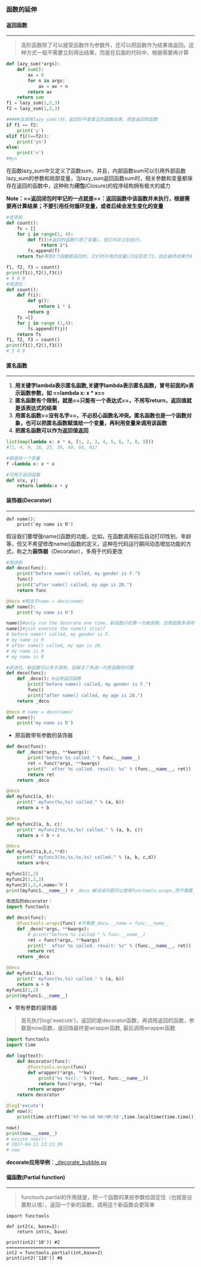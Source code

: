 ### 函数的延伸

#### 返回函数

---

> 高阶函数除了可以接受函数作为参数外，还可以把函数作为结果值返回。这种方式一般不需要立刻得出结果，而是在后面的代码中，根据需要再计算

```python
def lazy_sum(*args):
    def sum():
        ax = 0
        for n in args:
            ax = ax + n
        return ax
    return sum
f1 = lazy_sum(1,2,3)
f2 = lazy_sum(1,2,3)

#####当调用lazy_sum()时，返回的不是真正的函数结果，而是返回的函数
if f1 == f2:
    print('y')
elif f1()==f2():
    print('yn')
else:
    print('n')
##yn

```

 在函数lazy_sum中又定义了函数sum，并且，内部函数sum可以引用外部函数lazy_sum的参数和局部变量，当lazy_sum返回函数sum时，相关参数和变量都保存在返回的函数中，这种称为**闭包**(Closure)的程序结构拥有极大的威力
 
**Note：==返回闭包时牢记的一点就是==：返回函数中该函数并未执行，根据需要再计算结果；不要引用任何循环变量，或者后续会发生变化的变量**
 
```python
#改进前
def count():
    fs = []
    for i in range(1, 4):
        def f():#返回的函数引用了变量i，但它并非立刻执行。
             return i*i
        fs.append(f)
    return fs#等到3个函数都返回时，它们所引用的变量i已经变成了3，因此最终结果为9

f1, f2, f3 = count()
print(f1(),f2(),f3())
# 9 9 9 
#改进后：
def count():
    def f(i):
        def g():
            return i * i
        return g
    fs =[]
    for j in range (1,4):
        fs.append(f(j))
    return fs
f1, f2, f3 = count()
print(f1(),f2(),f3())
# 1 4 9
```

#### 匿名函数

---

1. **用关键字lambda表示匿名函数,关键字lambda表示匿名函数，冒号前面的x表示函数参数，如 ==lambda x: x * x==**
2. **匿名函数有个限制，就是==只能有一个表达式==，不用写return，返回值就是该表达式的结果**
3. **用匿名函数==没有名字==，不必担心函数名冲突。匿名函数也是一个函数对象，也可以把匿名函数赋值给一个变量，再利用变量来调用该函数**
4. **把匿名函数可以作为返回值返回**

```python
list(map(lambda x: x * x, [1, 2, 3, 4, 5, 6, 7, 8, 9]))
#[1, 4, 9, 16, 25, 36, 49, 64, 81]

#赋值给一个变量
f =lambda x: x * x

#可用于返回函数
def s(x, y):
    return lambda:x + y
```

#### 装饰器(Decorator)

---

```
def name():
    print('my name is R')
```

假设我们要增强name()函数的功能，比如，在函数调用前后自动打印性别、年龄等，但又不希望修改name()函数的定义，这种在代码运行期间动态增加功能的方式，称之为**装饰器**（Decorator），多用于代码更改

```python
#改进前
def deco(func):
    print("before name() called, my gender is F.")
    func()
    print("after name() called, my age is 20.")
    return func

@deco #相当于name = deco(name)
def name():
    print('my name is R')

name()#only run the decorate one time，新函数只在第一次被调用，且原函数多调用了一次
name()#just execute the name() itself
# before name() called, my gender is F.
# my name is R
# after name() called, my age is 20.
# my name is R
# my name is R

#改进后，新函数可以多次调用，且解决了多调一次原函数的问题
def deco(func):
    def _deco(): #运用返回函数
        print("before name() called, my gender is F.")
        func()
        print("after name() called, my age is 20.")
    return _deco

@deco # name = deco(name)
def name():
    print('my name is R')
```

- 原函数带有参数的装饰器

```python
def deco(func):
    def _deco(*args, **kwargs):
        print("before %s called." % func.__name__)
        ret = func(*args, **kwargs)
        print("  after %s called. result: %s" % (func.__name__, ret))
        return ret
    return _deco

@deco
def myfunc1(a, b):
    print(" myfunc(%s,%s) called." % (a, b))
    return a + b

@deco
def myfunc2(a, b, c):
    print(" myfunc2(%s,%s,%s) called." % (a, b, c))
    return a + b + c

@deco
def myfunc3(a,b,c,**d):
    print(" myfunc3(%s,%s,%s,%s) called." % (a, b, c,d))
    return a+b+c

myfunc1(1,2)
myfunc2(1,2,3)
myfunc3(1,2,4,name='R')
print(myfunc1.__name__) # _deco 解决该问题可以使用functools.wraps,而不需要_deco.__name = func.__name__

改进后的decorator：
import functools

def deco(func):
    @functools.wraps(func) #不需要_deco.__name = func.__name__
    def _deco(*args, **kwargs):
        # print("before %s called." % func.__name__)
        ret = func(*args, **kwargs)
        print("  after %s called. result: %s" % (func.__name__, ret))
        return ret
    return _deco

@deco
def myfunc1(a, b):
    print(" myfunc(%s,%s) called." % (a, b))
    return a + b
myfunc1(1,2)
print(myfunc1.__name__)

```

- 带有参数的装饰器
 
> 首先执行log('execute')，返回的是decorator函数，再调用返回的函数，参数是now函数，返回值最终是wrapper函数, 最后调用wrapper函数

```python
import functools
import time

def log(text):
    def decorator(func):
        @functools.wraps(func)
        def wrapper(*args, **kw):
            print('%s %s():' % (text, func.__name__))
            return func(*args, **kw)
        return wrapper
    return decorator

@log('excute')
def now():
    print(time.strftime('%Y-%m-%d %H:%M:%S',time.localtime(time.time())))

now()
print(now.__name__)
# excute now():
# 2017-04-11 13:23:39
# now
```
**decorate应用举例**：[_decorate_bubble.py](./_decorate_bubble.py)


#### 偏函数(Partial function)

---

> functools.partial的作用就是，把一个函数的某些参数给固定住（也就是设置默认值），返回一个新的函数，调用这个新函数会更简单

```
import functools

def int2(x, base=2):
    return int(x, base) 

print(int2('10')) #2
===================================
int2 = functools.partial(int,base=2)
print(int2('110')) #6
```

